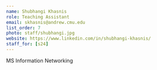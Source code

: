 ```yaml
---
name: Shubhangi Khasnis
role: Teaching Assistant
email: skhasnis@andrew.cmu.edu
list_order: 7
photo: staff/shubhangi.jpg
website: https://www.linkedin.com/in/shubhangi-khasnis/
staff_for: [s24]
---
```

MS Information Networking